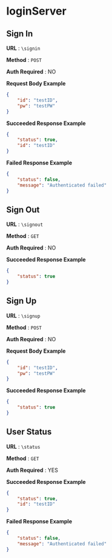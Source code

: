 # loginServer 

## Sign In 

**URL** : `\signin` 

**Method** : `POST` 

**Auth Required** : NO 

**Request Body Example** 

```json
{
    "id": "testID",
    "pw": "testPW"
}
```

**Succeeded Response Example** 

```json
{
    "status": true,
    "id": "testID"
}
```

**Failed Response Example** 

```json
{
    "status": false,
    "message": "Authenticated failed"
}
```

## Sign Out 

**URL** : `\signout` 

**Method** : `GET` 

**Auth Required** : NO 

**Succeeded Response Example** 

```json
{
    "status": true
}
```

## Sign Up 

**URL** : `\signup` 

**Method** : `POST` 

**Auth Required** : NO 

**Request Body Example** 

```json
{
    "id": "testID",
    "pw": "testPW"
}
```

**Succeeded Response Example** 

```json
{
    "status": true
}
```

## User Status 

**URL** : `\status` 

**Method** : `GET` 

**Auth Required** : YES 

**Succeeded Response Example** 

```json
{
    "status": true,
    "id": "testID"
}
```

**Failed Response Example** 

```json
{
    "status": false,
    "message": "Authenticated failed"
}
```
